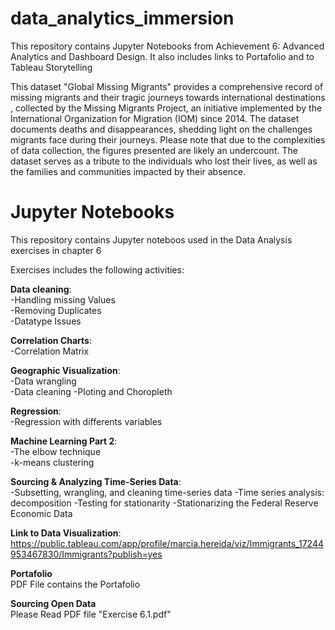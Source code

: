 # data_analytics_immersion
This repository contains Jupyter Notebooks from Achievement 6: Advanced Analytics and Dashboard Design. It also includes links to Portafolio and to Tableau Storytelling  

 This dataset "Global Missing Migrants" provides a comprehensive record of missing migrants and their tragic journeys towards international destinations , collected by the Missing Migrants Project, an initiative implemented by the International Organization for Migration (IOM) since 2014. The dataset documents deaths and disappearances, shedding light on the challenges migrants face during their journeys. Please note that due to the complexities of data collection, the figures presented are likely an undercount. The dataset serves as a tribute to the individuals who lost their lives, as well as the families and communities impacted by their absence.  


# Jupyter Notebooks

This repository contains Jupyter noteboos used in the Data Analysis exercises in chapter 6  
 

Exercises includes the following activities:  

**Data cleaning**:  
-Handling missing Values  
-Removing Duplicates  
-Datatype Issues

**Correlation Charts**:  
-Correlation Matrix  

**Geographic Visualization**:  
-Data wrangling  
-Data cleaning 
-Ploting and Choropleth  

**Regression**:  
-Regression with differents variables   

**Machine Learning Part 2**:  
-The elbow technique  
-k-means clustering 

**Sourcing & Analyzing Time-Series Data**:  
-Subsetting, wrangling, and cleaning time-series data
-Time series analysis: decomposition
-Testing for stationarity
-Stationarizing the Federal Reserve Economic Data  

**Link to Data Visualization**: https://public.tableau.com/app/profile/marcia.hereida/viz/Immigrants_17244953467830/Immigrants?publish=yes 
   
**Portafolio**  
PDF File contains the Portafolio  

**Sourcing Open Data**  
Please Read PDF file "Exercise 6.1.pdf"  